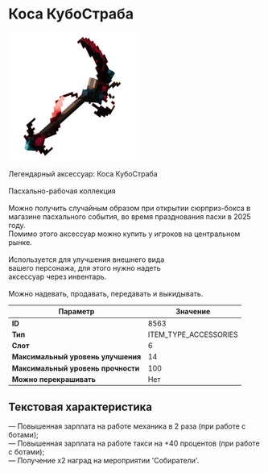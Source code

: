 # Коса КубоСтраба

![Item Image](../img/8563.webp?raw=true)

Легендарный аксессуар: Коса КубоСтраба<br><br>Пасхально-рабочая коллекция<br><br>Можно получить случайным образом при открытии сюрприз-бокса в<br>магазине пасхального события, во время празднования пасхи в 2025 году.<br>Помимо этого аксессуар можно купить у игроков на центральном рынке.<br><br>Используется для улучшения внешнего вида<br>вашего персонажа, для этого нужно надеть<br>аксессуар через инвентарь.<br><br>Можно надевать, продавать, передавать и выкидывать.


| Параметр | Значение |
|----------|----------|
| **ID** | 8563 |
| **Тип** | ITEM_TYPE_ACCESSORIES |
| **Слот** | 6 |
| **Максимальный уровень улучшения** | 14 |
| **Максимальный уровень прочности** | 100 |
| **Можно перекрашивать** | Нет |

## Текстовая характеристика

— Повышенная зарплата на работе механика в 2 раза (при работе с ботами);<br>— Повышенная зарплата на работе такси на +40 процентов (при работе с ботами);<br>— Получение х2 наград на мероприятии 'Собиратели'.

